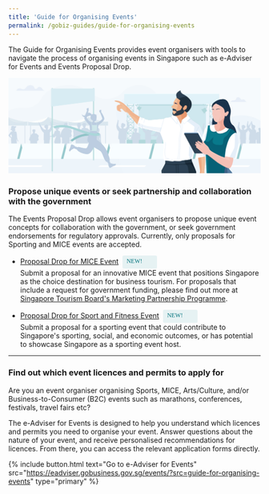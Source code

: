 ```yaml
---
title: 'Guide for Organising Events'
permalink: /gobiz-guides/guide-for-organising-events
---
```


The Guide for Organising Events provides event organisers with tools to navigate the process of organising events in Singapore such as e-Adviser for Events and Events Proposal Drop.

![Guide for Organising Events Overview](/images/gobiz-guides/Guide-for-Organising-Events.jpg)

<a name="propose_unique_events"></a>
### Propose unique events or seek partnership and collaboration with the government

The Events Proposal Drop allows event organisers to propose unique event concepts for collaboration with the government, or seek government endorsements for regulatory approvals. Currently, only proposals for Sporting and MICE events are accepted.

- <a href='https://go.gov.sg/z6he6v' target='_blank' rel='noopener'>Proposal Drop for MICE Event</a><span style="background: #E6F2F3; border-radius: 3px; width: 53px; height: 22px; padding: 2px 8px; font-family: hknova-bold; font-size: 12px; line-height: 18px; color: #02737D; display: inline-block; vertical-align: middle; margin-left: 8px;"> NEW!</span><br>Submit a proposal for an innovative MICE event that positions Singapore as the choice destination for business tourism. For proposals that include a request for government funding, please find out more at <a href='https://www.stb.gov.sg/content/stb/en/assistance-and-licensing/MPP/MPP-MICE-EOs1.html' target='_blank' rel='noopener'>Singapore Tourism Board's Marketing Partnership Programme</a>.

- <a href='https://go.gov.sg/7774bj' target='_blank' rel='noopener'>Proposal Drop for Sport and Fitness Event</a><span style="background: #E6F2F3; border-radius: 3px; width: 53px; height: 22px; padding: 2px 8px; font-family: hknova-bold; font-size: 12px; line-height: 18px; color: #02737D; display: inline-block; vertical-align: middle; margin-left: 8px;"> NEW!</span><br>Submit a proposal for a sporting event that could contribute to Singapore's sporting, social, and economic outcomes, or has potential to showcase Singapore as a sporting event host.

---
<a name="e-Adviser_for_events"></a>
### Find out which event licences and permits to apply for

Are you an event organiser organising Sports, MICE, Arts/Culture, and/or Business-to-Consumer (B2C) events such as marathons, conferences, festivals, travel fairs etc?

The e-Adviser for Events is designed to help you understand which licences and permits you need to organise your event. Answer questions about the nature of your event, and receive personalised recommendations for licences. From there, you can access the relevant application forms directly.

{% include button.html text="Go to e-Adviser for Events" src="https://eadviser.gobusiness.gov.sg/events/?src=guide-for-organising-events" type="primary" %}